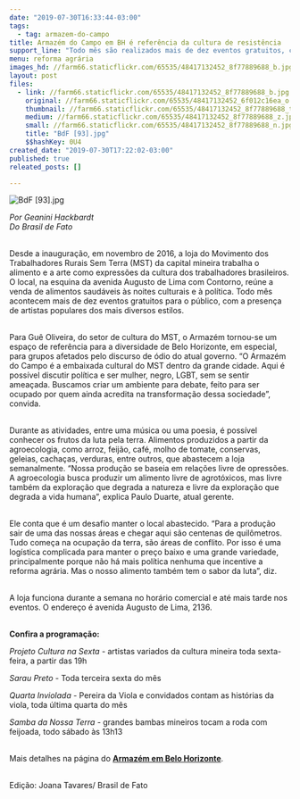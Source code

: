 ```yaml
---
date: "2019-07-30T16:33:44-03:00"
tags:
  - tag: armazem-do-campo
title: Armazém do Campo em BH é referência da cultura de resistência
support_line: "Todo mês são realizados mais de dez eventos gratuitos, com artistas de diversos estilos"
menu: reforma agrária
images_hd: //farm66.staticflickr.com/65535/48417132452_8f77889688_b.jpg
layout: post
files:
  - link: //farm66.staticflickr.com/65535/48417132452_8f77889688_b.jpg
    original: //farm66.staticflickr.com/65535/48417132452_6f012c16ea_o.jpg
    thumbnail: //farm66.staticflickr.com/65535/48417132452_8f77889688_t.jpg
    medium: //farm66.staticflickr.com/65535/48417132452_8f77889688_z.jpg
    small: //farm66.staticflickr.com/65535/48417132452_8f77889688_n.jpg
    title: "BdF [93].jpg"
    $$hashKey: 0U4
created_date: "2019-07-30T17:22:02-03:00"
published: true
releated_posts: []

---
```

<p><img alt="BdF [93].jpg" src="//farm66.staticflickr.com/65535/48417132452_8f77889688_b.jpg" /></p>

<p><em>Por Geanini Hackbardt<br />
Do&nbsp;Brasil de Fato&nbsp;</em><br />
&nbsp;</p>

<p>Desde a inaugura&ccedil;&atilde;o, em novembro de 2016, a loja do Movimento dos Trabalhadores Rurais Sem Terra (MST) da capital mineira trabalha o alimento e a arte como express&otilde;es da cultura dos trabalhadores brasileiros. O local, na esquina da avenida Augusto de Lima com Contorno, re&uacute;ne a venda de alimentos saud&aacute;veis &agrave;s noites culturais e &agrave; pol&iacute;tica. Todo m&ecirc;s acontecem mais de dez eventos gratuitos para o p&uacute;blico, com a presen&ccedil;a de artistas populares dos mais diversos estilos.<br />
&nbsp;</p>

<p>Para Gu&ecirc; Oliveira, do setor de cultura do MST, o Armaz&eacute;m tornou-se um espa&ccedil;o de refer&ecirc;ncia para a diversidade de Belo Horizonte, em especial, para grupos afetados pelo discurso de &oacute;dio do atual governo. &ldquo;O Armaz&eacute;m do Campo &eacute; a embaixada cultural do MST dentro da grande cidade. Aqui &eacute; poss&iacute;vel discutir pol&iacute;tica e ser mulher, negro, LGBT, sem se sentir amea&ccedil;ada. Buscamos criar um ambiente para debate, feito para ser ocupado por quem ainda acredita na transforma&ccedil;&atilde;o dessa sociedade&rdquo;, convida.<br />
&nbsp;</p>

<p>Durante as atividades, entre uma m&uacute;sica ou uma poesia, &eacute; poss&iacute;vel conhecer os frutos da luta pela terra. Alimentos produzidos a partir da agroecologia, como arroz, feij&atilde;o, caf&eacute;, molho de tomate, conservas, geleias, cacha&ccedil;as, verduras, entre outros, que abastecem a loja semanalmente. &ldquo;Nossa produ&ccedil;&atilde;o se baseia em rela&ccedil;&otilde;es livre de opress&otilde;es. A agroecologia busca produzir um alimento livre de agrot&oacute;xicos, mas livre tamb&eacute;m da explora&ccedil;&atilde;o que degrada a natureza e livre da explora&ccedil;&atilde;o que degrada a vida humana&rdquo;, explica Paulo Duarte, atual gerente.<br />
&nbsp;</p>

<p>Ele conta que &eacute; um desafio manter o local abastecido. &ldquo;Para a produ&ccedil;&atilde;o sair de uma das nossas &aacute;reas e chegar aqui s&atilde;o centenas de quil&ocirc;metros. Tudo come&ccedil;a na ocupa&ccedil;&atilde;o da terra, s&atilde;o &aacute;reas de conflito. Por isso &eacute; uma log&iacute;stica complicada para manter o pre&ccedil;o baixo e uma grande variedade, principalmente porque n&atilde;o h&aacute; mais pol&iacute;tica nenhuma que incentive a reforma agr&aacute;ria. Mas o nosso alimento tamb&eacute;m tem o sabor da luta&rdquo;, diz.<br />
&nbsp;</p>

<p>A loja funciona durante a semana no hor&aacute;rio comercial e at&eacute; mais tarde nos eventos. O endere&ccedil;o &eacute; avenida Augusto de Lima, 2136.<br />
&nbsp;</p>

<p><strong>Confira a programa&ccedil;&atilde;o:</strong></p>

<p><em>Projeto Cultura na Sexta </em>- artistas variados da cultura mineira toda sexta-feira, a partir das 19h</p>

<p><em>Sarau Preto</em> - Toda terceira sexta do m&ecirc;s</p>

<p><em>Quarta Inviolada </em>- Pereira da Viola e convidados contam as hist&oacute;rias da viola, toda &uacute;ltima quarta do m&ecirc;s</p>

<p><em>Samba da Nossa Terra</em> - grandes bambas mineiros tocam a roda com feijoada, todo s&aacute;bado &agrave;s 13h13<br />
&nbsp;</p>

<p>Mais detalhes na p&aacute;gina do <a href="https://www.facebook.com/amazemdocampobh/"><strong>Armaz&eacute;m em Belo Horizonte</strong></a>.</p>

<p><br />
Edi&ccedil;&atilde;o: Joana Tavares/ Brasil de Fato</p>
